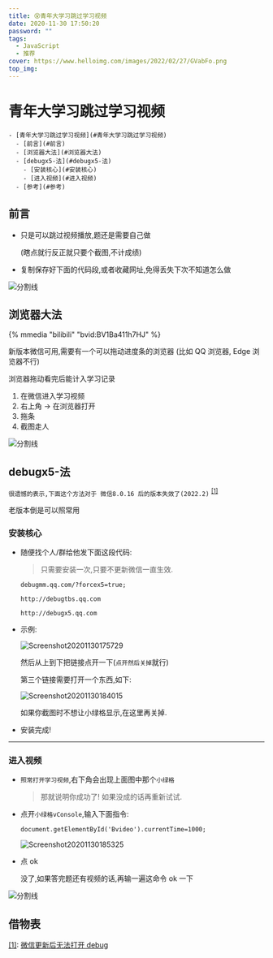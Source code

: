 ```yaml
---
title: 😵青年大学习跳过学习视频
date: 2020-11-30 17:50:20
password: ""
tags:
  - JavaScript
  - 推荐
cover: https://www.helloimg.com/images/2022/02/27/GVabFo.png
top_img:
---
```


# 青年大学习跳过学习视频

<!--
 * @Author: Weidows
 * @Date: 2020-11-30 17:50:20
 * @LastEditors: Weidows
 * @LastEditTime: 2022-03-09 13:09:35
 * @FilePath: \Blog-private\source\_posts\others\TeenagersLearning.md
 * @Description:青年大学习
-->

```pullquote mindmap mindmap-md
- [青年大学习跳过学习视频](#青年大学习跳过学习视频)
  - [前言](#前言)
  - [浏览器大法](#浏览器大法)
  - [debugx5-法](#debugx5-法)
    - [安装核心](#安装核心)
    - [进入视频](#进入视频)
  - [参考](#参考)
```

## 前言

- 只是可以跳过视频播放,题还是需要自己做

  (瞎点就行反正就只要个截图,不计成绩)

- 复制保存好下面的代码段,或者收藏网址,免得丢失下次不知道怎么做

<a>![分割线](https://cdn.jsdelivr.net/gh/Weidows/Images/img/divider.png)</a>

## 浏览器大法

{% mmedia "bilibili" "bvid:BV1Ba411h7HJ" %}

新版本微信可用,需要有一个可以拖动进度条的浏览器 (比如 QQ 浏览器, Edge 浏览器不行)

浏览器拖动看完后能计入学习记录

1. 在微信进入学习视频
2. 右上角 -> 在浏览器打开
3. 拖条
4. 截图走人

<a>![分割线](https://cdn.jsdelivr.net/gh/Weidows/Images/img/divider.png)</a>

## debugx5-法

`很遗憾的表示,下面这个方法对于 微信8.0.16 后的版本失效了(2022.2)`
<sup id='cite_ref-1'>[\[1\]](#cite_note-1)</sup>

老版本倒是可以照常用

### 安装核心

- 随便找个人/群给他发下面这段代码:

  > 只需要安装一次,只要不更新微信一直生效.

  ```
  debugmm.qq.com/?forcex5=true;

  http://debugtbs.qq.com

  http://debugx5.qq.com
  ```

- 示例:

  ![Screenshot20201130175729](https://www.helloimg.com/images/2022/02/27/GVJiZv.png)

  然后从上到下把链接点开一下(`点开然后关掉`就行)

  第三个链接需要打开一个东西,如下:

  ![Screenshot20201130184015](https://www.helloimg.com/images/2022/02/27/GVJxyo.png)

  如果你截图时不想让小绿格显示,在这里再关掉.

- 安装完成!

---

### 进入视频

- `照常打开学习视频`,右下角会出现上面图中那个`小绿格`

  > 那就说明你成功了! 如果没成的话再重新试试.

- 点开`小绿格vConsole`,输入下面指令:

  ```
  document.getElementById('Bvideo').currentTime=1000;
  ```

  ![Screenshot20201130185325](https://www.helloimg.com/images/2022/02/27/GVJ5LA.png)

- 点 ok

  没了,如果答完题还有视频的话,再输一遍这命令 ok 一下

<a>![分割线](https://cdn.jsdelivr.net/gh/Weidows/Images/img/divider.png)</a>

## 借物表

<a name='cite_note-1' href='#cite_ref-1'>[1]</a>: [微信更新后无法打开 debug](https://developers.weixin.qq.com/community/develop/doc/00064efd0a472086dc5d3e44e5ac00)
